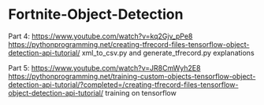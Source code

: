 # Fortnite-Object-Detection
Part 4: https://www.youtube.com/watch?v=kq2Gjv_pPe8
        https://pythonprogramming.net/creating-tfrecord-files-tensorflow-object-detection-api-tutorial/
  xml_to_csv.py and generate_tfrecord.py explanations
  
Part 5: https://www.youtube.com/watch?v=JR8CmWyh2E8
        https://pythonprogramming.net/training-custom-objects-tensorflow-object-detection-api-tutorial/?completed=/creating-tfrecord-files-tensorflow-object-detection-api-tutorial/
  training on tensorflow
